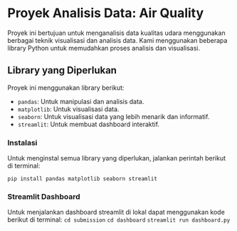 # Proyek Analisis Data: Air Quality

Proyek ini bertujuan untuk menganalisis data kualitas udara menggunakan berbagai teknik visualisasi dan analisis data. Kami menggunakan beberapa library Python untuk memudahkan proses analisis dan visualisasi.

## Library yang Diperlukan

Proyek ini menggunakan library berikut:

- `pandas`: Untuk manipulasi dan analisis data.
- `matplotlib`: Untuk visualisasi data.
- `seaborn`: Untuk visualisasi data yang lebih menarik dan informatif.
- `streamlit`: Untuk membuat dashboard interaktif.

### Instalasi

Untuk menginstal semua library yang diperlukan, jalankan perintah berikut di terminal:


`pip install pandas matplotlib seaborn streamlit`

### Streamlit Dashboard

Untuk menjalankan dashboard streamlit di lokal dapat menggunakan kode berikut di terminal:
`cd submission`
`cd dashboard`
`streamlit run dashboard.py`




